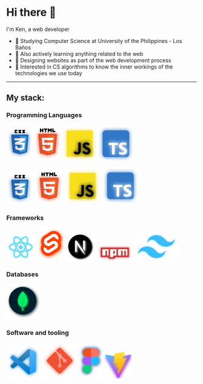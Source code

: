 # Hi there 👋
I'm Ken, a web developer

- 🏫 Studying Computer Science at University of the Philippines - Los Baños
- 🌱 Also actively learning anything related to the web
- 🎨 Designing websites as part of the web development process
- 👀 Interested in CS algorithms to know the inner workings of the technologies we use today

---
## My stack:
### Programming Languages
<div style="display:flex; align-items:center;">
  <img src="CSS.png"  alt="css"/>
  <img src="HTML.png"  alt="html"/>
  <img src="Javascript.png"  alt="JAVASCRIPT"/>
  <img src="Typescript.png"  alt="TYPESCRIPT"/>
</div>

![css](CSS.png)
![html](HTML.png)
![JAVASCRIPT](Javascript.png)
![typescript](Typescript.png)
### Frameworks
![React.png](React.png)
![Svelte.png](Svelte.png)
![nextjs](Next%20js.png)
![npm](npm.png)
![tailwind](Tailwindcss.png)
### Databases
![mongodb](Mongodb.png)
### Software and tooling
![Vscode](Vscode.png)
![Git](Git.png)
![figma](Frame.png)
![vite](Vite.png)
